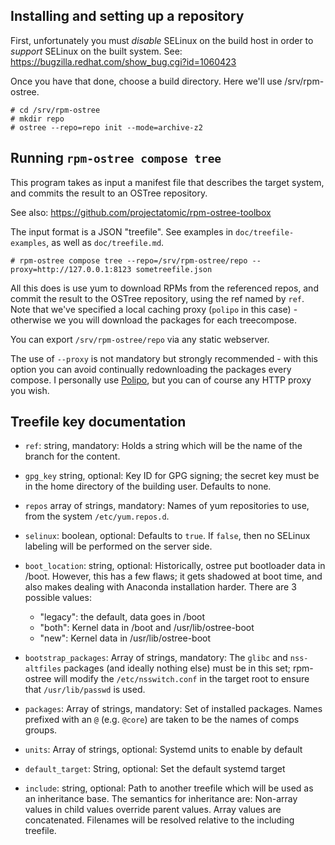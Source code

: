 ## Installing and setting up a repository

First, unfortunately you must *disable* SELinux on the build host in
order to *support* SELinux on the built system.  See:
https://bugzilla.redhat.com/show_bug.cgi?id=1060423

Once you have that done, choose a build directory.  Here we'll use
/srv/rpm-ostree.

	# cd /srv/rpm-ostree
	# mkdir repo
	# ostree --repo=repo init --mode=archive-z2

## Running `rpm-ostree compose tree`

This program takes as input a manifest file that describes the target
system, and commits the result to an OSTree repository.

See also: https://github.com/projectatomic/rpm-ostree-toolbox

The input format is a JSON "treefile".  See examples in
`doc/treefile-examples`, as well as `doc/treefile.md`.

	# rpm-ostree compose tree --repo=/srv/rpm-ostree/repo --proxy=http://127.0.0.1:8123 sometreefile.json

All this does is use yum to download RPMs from the referenced repos,
and commit the result to the OSTree repository, using the ref named by
`ref`.  Note that we've specified a local caching proxy (`polipo` in
this case) - otherwise we you will download the packages for each
treecompose.

You can export `/srv/rpm-ostree/repo` via any static webserver.

The use of `--proxy` is not mandatory but strongly recommended - with
this option you can avoid continually redownloading the packages every
compose.  I personally use
[Polipo](http://www.pps.univ-paris-diderot.fr/~jch/software/polipo/),
but you can of course any HTTP proxy you wish.

## Treefile key documentation

 * `ref`: string, mandatory: Holds a string which will be the name of
   the branch for the content.

 * `gpg_key` string, optional: Key ID for GPG signing; the secret key
   must be in the home directory of the building user.  Defaults to
   none.

 * `repos` array of strings, mandatory: Names of yum repositories to
   use, from the system `/etc/yum.repos.d`.

 * `selinux`: boolean, optional: Defaults to `true`.  If `false`, then
   no SELinux labeling will be performed on the server side.

 * `boot_location`: string, optional: Historically, ostree put bootloader data
    in /boot.  However, this has a few flaws; it gets shadowed at boot time,
    and also makes dealing with Anaconda installation harder.  There are 3
    possible values:
    * "legacy": the default, data goes in /boot
    * "both": Kernel data in /boot and /usr/lib/ostree-boot
    * "new": Kernel data in /usr/lib/ostree-boot

 * `bootstrap_packages`: Array of strings, mandatory: The `glibc` and
   `nss-altfiles` packages (and ideally nothing else) must be in this
   set; rpm-ostree will modify the `/etc/nsswitch.conf` in the target
   root to ensure that `/usr/lib/passwd` is used.

 * `packages`: Array of strings, mandatory: Set of installed packages.
   Names prefixed with an `@` (e.g. `@core`) are taken to be the names
   of comps groups.

 * `units`: Array of strings, optional: Systemd units to enable by default

 * `default_target`: String, optional: Set the default systemd target

 * `include`: string, optional: Path to another treefile which will be
   used as an inheritance base.  The semantics for inheritance are:
   Non-array values in child values override parent values.  Array
   values are concatenated.  Filenames will be resolved relative to
   the including treefile.
